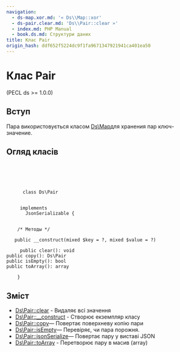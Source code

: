 ```yaml
---
navigation:
  - ds-map.xor.md: '« Ds\\Map::xor'
  - ds-pair.clear.md: 'Ds\\Pair::clear »'
  - index.md: PHP Manual
  - book.ds.md: Структури даних
title: Клас Pair
origin_hash: ddf652f5224dc9f1fa9671347921941ca401ea50
---
```

# Клас Pair

(PECL ds >= 1.0.0)

## Вступ

Пара використовується класом [Ds\\Map](class.ds-map.md)для хранения пар ключ-значение.

## Огляд класів

```classsynopsis


    
    
     
      class Ds\Pair
     

     implements 
       JsonSerializable {
    

    /* Методы */
     
   public __construct(mixed $key = ?, mixed $value = ?)

     public clear(): void
public copy(): Ds\Pair
public isEmpty(): bool
public toArray(): array

    }
```

## Зміст

-   [Ds\\Pair::clear](ds-pair.clear.md) \- Видаляє всі значення
-   [Ds\\Pair::\_\_construct](ds-pair.construct.md) \- Створює екземпляр класу
-   [Ds\\Pair::copy](ds-pair.copy.md)— Повертає поверхневу копію пари
-   [Ds\\Pair::isEmpty](ds-pair.isempty.md)— Перевіряє, чи пара порожня.
-   [Ds\\Pair::jsonSerialize](ds-pair.jsonserialize.md)— Повертає пару у виставі JSON
-   [Ds\\Pair::toArray](ds-pair.toarray.md) \- Перетворює пару в масив (array)
